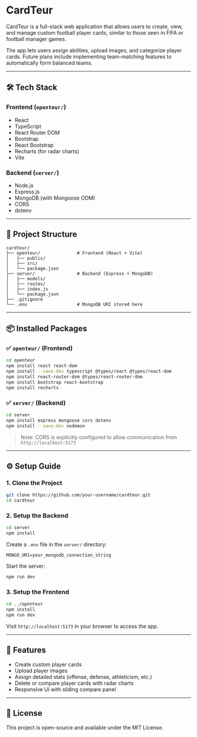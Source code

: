 # CardTeur

CardTeur is a full-stack web application that allows users to create, view, and manage custom football player cards, similar to those seen in FIFA or football manager games.

The app lets users assign abilities, upload images, and categorize player cards. Future plans include implementing team-matching features to automatically form balanced teams.

---

## 🛠️ Tech Stack

### Frontend (`openteur/`)

* React
* TypeScript
* React Router DOM
* Bootstrap
* React Bootstrap
* Recharts (for radar charts)
* Vite

### Backend (`server/`)

* Node.js
* Express.js
* MongoDB (with Mongoose ODM)
* CORS
* dotenv

---

## 📂 Project Structure

```
cardteur/
├── openteur/              # Frontend (React + Vite)
│   ├── public/
│   ├── src/
│   └── package.json
├── server/                # Backend (Express + MongoDB)
│   ├── models/
│   ├── routes/
│   ├── index.js
│   └── package.json
├── .gitignore
└── .env                   # MongoDB URI stored here
```

---

## 📦 Installed Packages

### ✅ `openteur/` (Frontend)

```bash
cd openteur
npm install react react-dom
npm install --save-dev typescript @types/react @types/react-dom
npm install react-router-dom @types/react-router-dom
npm install bootstrap react-bootstrap
npm install recharts
```

### ✅ `server/` (Backend)

```bash
cd server
npm install express mongoose cors dotenv
npm install --save-dev nodemon
```

> Note: CORS is explicitly configured to allow communication from `http://localhost:5173`

---

## ⚙️ Setup Guide

### 1. Clone the Project

```bash
git clone https://github.com/your-username/cardteur.git
cd cardteur
```

### 2. Setup the Backend

```bash
cd server
npm install
```

Create a `.env` file in the `server/` directory:

```
MONGO_URI=your_mongodb_connection_string
```

Start the server:

```bash
npm run dev
```

### 3. Setup the Frontend

```bash
cd ../openteur
npm install
npm run dev
```

Visit `http://localhost:5173` in your browser to access the app.

---

## 📖 Features

* Create custom player cards
* Upload player images
* Assign detailed stats (offense, defense, athleticism, etc.)
* Delete or compare player cards with radar charts
* Responsive UI with sliding compare panel

---

## 🔐 License

This project is open-source and available under the MIT License.

